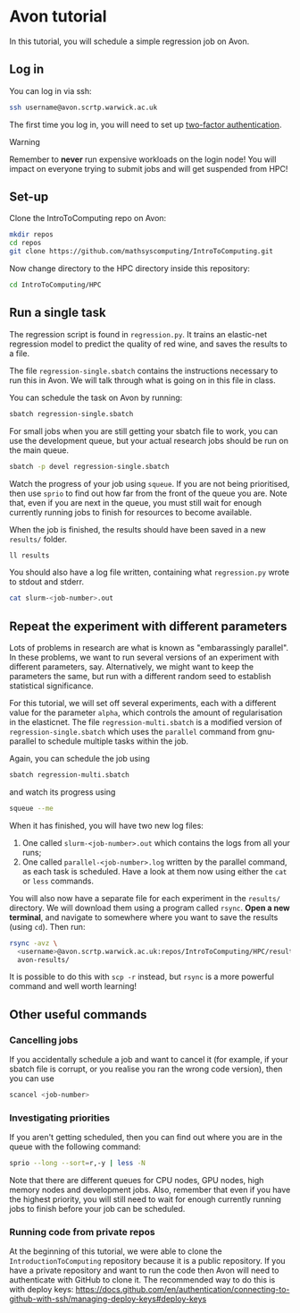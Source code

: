 # Avon tutorial
In this tutorial, you will schedule a simple regression job on Avon.

## Log in
You can log in via ssh:
```bash
ssh username@avon.scrtp.warwick.ac.uk
```
The first time you log in, you will need to set up [two-factor authentication](https://docs.scrtp.warwick.ac.uk/hpc-pages/connecting-pages/twofactor.html).

> [!WARNING]  
> Remember to **never** run expensive workloads on the login node! You will impact on everyone trying to submit jobs and will get suspended from HPC!


## Set-up
Clone the IntroToComputing repo on Avon:
```bash
mkdir repos
cd repos
git clone https://github.com/mathsyscomputing/IntroToComputing.git
```
Now change directory to the HPC directory inside this repository:
```bash
cd IntroToComputing/HPC
```

## Run a single task
The regression script is found in `regression.py`. It trains an elastic-net regression
model to predict the quality of red wine, and saves the results to a file.

The file `regression-single.sbatch` contains the instructions necessary to run this in
Avon. We will talk through what is going on in this file in class.

You can schedule the task on Avon by running:
```bash
sbatch regression-single.sbatch
```
For small jobs when you are still getting your sbatch file to work, you can use the
development queue, but your actual research jobs should be run on the main queue.
```bash
sbatch -p devel regression-single.sbatch
```

Watch the progress of your job using `squeue`. If you are not being prioritised, then
use `sprio` to find out how far from the front of the queue you are. Note that, even
if you are next in the queue, you must still wait for enough currently running jobs to
finish for resources to become available.

When the job is finished, the results should have been saved in a new `results/` folder.
```bash
ll results
```
You should also have a log file written, containing what `regression.py` wrote to stdout
and stderr.
```bash
cat slurm-<job-number>.out
```

## Repeat the experiment with different parameters
Lots of problems in research are what is known as "embarassingly parallel". In these
problems, we want to run several versions of an experiment with different parameters,
say. Alternatively, we might want to keep the parameters the same, but run with a
different random seed to establish statistical significance.

For this tutorial, we will set off several experiments, each with a different value for
the parameter `alpha`, which controls the amount of regularisation in the elasticnet.
The file `regression-multi.sbatch` is a modified version of `regression-single.sbatch`
which uses the `parallel` command from gnu-parallel to schedule multiple tasks within
the job.

Again, you can schedule the job using
```bash
sbatch regression-multi.sbatch
```
and watch its progress using
```bash
squeue --me
```

When it has finished, you will have two new log files:
1. One called `slurm-<job-number>.out` which contains the logs from all your runs;
2. One called `parallel-<job-number>.log` written by the parallel command, as each task
   is scheduled.
Have a look at them now using either the `cat` or `less` commands.

You will also now have a separate file for each experiment in the `results/` directory.
We will download them using a program called `rsync`. **Open a new terminal**, and navigate
to somewhere where you want to save the results (using `cd`). Then run:
```bash
rsync -avz \
  <username>@avon.scrtp.warwick.ac.uk:repos/IntroToComputing/HPC/results/ \
  avon-results/
```
It is possible to do this with `scp -r` instead, but `rsync` is a more powerful command
and well worth learning!

## Other useful commands
### Cancelling jobs
If you accidentally schedule a job and want to cancel it (for example, if your sbatch
file is corrupt, or you realise you ran the wrong code version), then you can use
```bash
scancel <job-number>
```

### Investigating priorities
If you aren't getting scheduled, then you can find out where you are in the queue with
the following command:
```bash
sprio --long --sort=r,-y | less -N
```
Note that there are different queues for CPU nodes, GPU nodes, high memory nodes and
development jobs. Also, remember that even if you have the highest priority, you will
still need to wait for enough currently running jobs to finish before your job can be
scheduled.

### Running code from private repos
At the beginning of this tutorial, we were able to clone the `IntroductionToComputing`
repository because it is a public repository. If you have a private repository and want
to run the code then Avon will need to authenticate with GitHub to clone it. The
recommended way to do this is with deploy keys:
https://docs.github.com/en/authentication/connecting-to-github-with-ssh/managing-deploy-keys#deploy-keys
